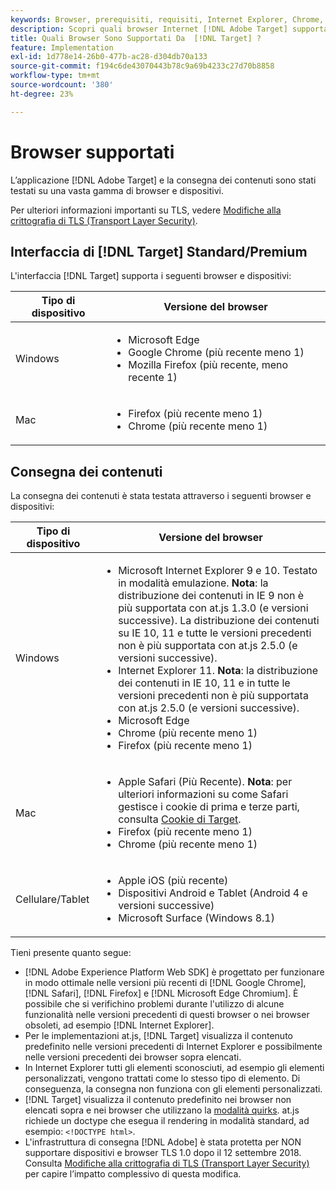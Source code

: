 ```yaml
---
keywords: Browser, prerequisiti, requisiti, Internet Explorer, Chrome, Firefox, Safari, Android, Surface, Browser0
description: Scopri quali browser Internet [!DNL Adobe Target] supportano per la relativa interfaccia e per la distribuzione dei contenuti.
title: Quali Browser Sono Supportati Da  [!DNL Target] ?
feature: Implementation
exl-id: 1d778e14-26b0-477b-ac28-d304db70a133
source-git-commit: f194c6de43070443b78c9a69b4233c27d70b8858
workflow-type: tm+mt
source-wordcount: '380'
ht-degree: 23%

---
```


# Browser supportati

L’applicazione [!DNL Adobe Target] e la consegna dei contenuti sono stati testati su una vasta gamma di browser e dispositivi.

Per ulteriori informazioni importanti su TLS, vedere [Modifiche alla crittografia di TLS (Transport Layer Security)](tls-transport-layer-security-encryption.md).

## Interfaccia di [!DNL Target] Standard/Premium

L&#39;interfaccia [!DNL Target] supporta i seguenti browser e dispositivi:

| Tipo di dispositivo | Versione del browser |
|--- |--- |
| Windows | <ul><li>Microsoft Edge</li><li>Google Chrome (più recente meno 1)</li><li>Mozilla Firefox (più recente, meno recente 1)</li></ul> |
| Mac | <ul><li>Firefox (più recente meno 1)</li><li>Chrome (più recente meno 1)</li></ul> |

## Consegna dei contenuti

La consegna dei contenuti è stata testata attraverso i seguenti browser e dispositivi:

| Tipo di dispositivo | Versione del browser |
|--- |--- |
| Windows | <ul><li>Microsoft Internet Explorer 9 e 10. Testato in modalità emulazione. **Nota**: la distribuzione dei contenuti in IE 9 non è più supportata con at.js 1.3.0 (e versioni successive). La distribuzione dei contenuti su IE 10, 11 e tutte le versioni precedenti non è più supportata con at.js 2.5.0 (e versioni successive).</li><li>Internet Explorer 11. **Nota**: la distribuzione dei contenuti in IE 10, 11 e in tutte le versioni precedenti non è più supportata con at.js 2.5.0 (e versioni successive).</li><li>Microsoft Edge</li><li>Chrome (più recente meno 1)</li><li>Firefox (più recente meno 1)</li></ul> |
| Mac | <ul><li>Apple Safari (Più Recente). **Nota**: per ulteriori informazioni su come Safari gestisce i cookie di prima e terze parti, consulta [Cookie di Target](../implement/client-side/atjs/atjs-cookies.md).</li><li>Firefox (più recente meno 1)</li><li>Chrome (più recente meno 1)</li></ul> |
| Cellulare/Tablet | <ul><li>Apple iOS (più recente)</li><li>Dispositivi Android e Tablet (Android 4 e versioni successive)</li><li>Microsoft Surface (Windows 8.1)</li></ul> |

Tieni presente quanto segue:

* [!DNL Adobe Experience Platform Web SDK] è progettato per funzionare in modo ottimale nelle versioni più recenti di [!DNL Google Chrome], [!DNL Safari], [!DNL Firefox] e [!DNL Microsoft Edge Chromium]. È possibile che si verifichino problemi durante l&#39;utilizzo di alcune funzionalità nelle versioni precedenti di questi browser o nei browser obsoleti, ad esempio [!DNL Internet Explorer].
* Per le implementazioni at.js, [!DNL Target] visualizza il contenuto predefinito nelle versioni precedenti di Internet Explorer e possibilmente nelle versioni precedenti dei browser sopra elencati.
* In Internet Explorer tutti gli elementi sconosciuti, ad esempio gli elementi personalizzati, vengono trattati come lo stesso tipo di elemento. Di conseguenza, la consegna non funziona con gli elementi personalizzati.
* [!DNL Target] visualizza il contenuto predefinito nei browser non elencati sopra e nei browser che utilizzano la [modalità quirks](https://en.wikipedia.org/wiki/Quirks_mode). at.js richiede un doctype che esegua il rendering in modalità standard, ad esempio: `<!DOCTYPE html>`.
* L&#39;infrastruttura di consegna [!DNL Adobe] è stata protetta per NON supportare dispositivi e browser TLS 1.0 dopo il 12 settembre 2018. Consulta [Modifiche alla crittografia di TLS (Transport Layer Security)](../before-implement/tls-transport-layer-security-encryption.md) per capire l’impatto complessivo di questa modifica.

